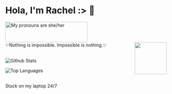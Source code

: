 <h1> Hola, I'm Rachel :> 🌿
  </h1>

<a href="https://pronouns.vercel.app" title="Add pronouns to your own profile">
  <img src="https://pronouns.vercel.app/she/her?gradient=stellar" width="256" height="64" alt="My pronouns are she/her">
</a>

<br />
<h7>
✨Nothing is impossible. Impossible is nothing.✨

</h7>
<img align='right' src="https://media0.giphy.com/media/8zldD29JNeLRK/giphy.gif?cid=ecf05e47v8bhsy9jar0929ksek99g2rhlbv8powvxwh9imys&rid=giphy.gif" width="100">
<br></br>

![Github Stats](https://github-readme-stats.vercel.app/api?username=nitesphere08&count_private=true&show_icons=true&theme=tokyonight&include_all_commits=true&icon_color=ffffff)
<!--dark, radical, merko, gruvbox, tokyonight, onedark, cobalt, synthwave, highcontrast, dracula -->
![Top Languages](https://github-readme-stats.vercel.app/api/top-langs/?username=nitesphere08&theme=tokyonight)


<centre>
  <br> Stuck on my laptop 24/7 </br>
  </centre>



<!--
**nitesphere08/nitesphere08** is a ✨ _special_ ✨ repository because its `README.md` (this file) appears on your GitHub profile.

Here are some ideas to get you started:

- 🔭 I’m currently working on ...
- 🌱 I’m currently learning ...
- 👯 I’m looking to collaborate on ...
- 🤔 I’m looking for help with ...
- 💬 Ask me about ...
- 📫 How to reach me: ...
- 😄 Pronouns: ...
- ⚡ Fun fact: ...
-->
